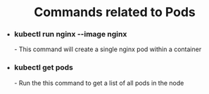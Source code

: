 
<h1 align="center">Commands related to Pods</h1>


* <h3> kubectl run nginx --image nginx </h3>
    - This command will create a single nginx pod within a container

* <h3> kubectl get pods </h3>
    - Run the this command to get a list of all pods in the node






